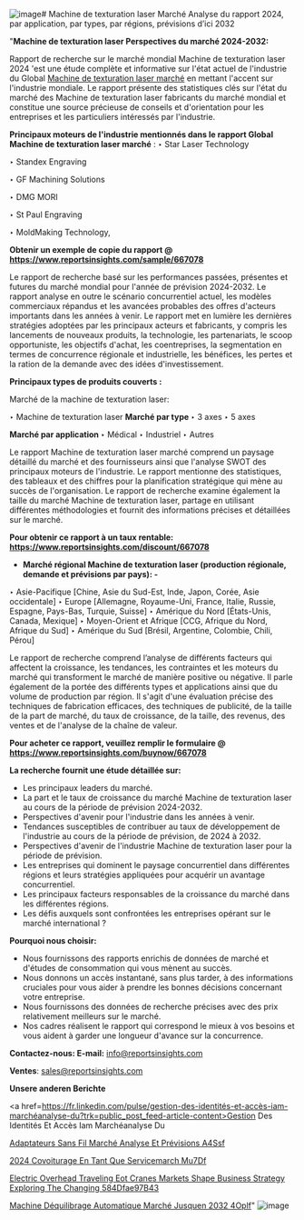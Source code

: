 ![image](https://github.com/daminid12/RImarketgrowth/assets/158430485/9d2ecf00-3906-4247-90dc-5df3aaf3dae2)# Machine de texturation laser Marché Analyse du rapport 2024, par application, par types, par régions, prévisions d’ici 2032

"<strong>Machine de texturation laser Perspectives du marché 2024-2032:</strong>

Rapport de recherche sur le marché mondial Machine de texturation laser 2024 'est une étude complète et informative sur l'état actuel de l'industrie du Global <a href=https://www.reportsinsights.com/sample/667078>Machine de texturation laser marché</a> en mettant l'accent sur l'industrie mondiale. Le rapport présente des statistiques clés sur l'état du marché des Machine de texturation laser fabricants du marché mondial et constitue une source précieuse de conseils et d'orientation pour les entreprises et les particuliers intéressés par l'industrie.

<strong>Principaux moteurs de l'industrie mentionnés dans le rapport Global Machine de texturation laser marché</strong> :
‣ Star Laser Technology

‣ Standex Engraving

‣ GF Machining Solutions

‣ DMG MORI

‣ St Paul Engraving

‣ MoldMaking Technology,

<strong>Obtenir un exemple de copie du rapport @ <a href=https://www.reportsinsights.com/sample/667078>https://www.reportsinsights.com/sample/667078</a></strong>

Le rapport de recherche basé sur les performances passées, présentes et futures du marché mondial pour l'année de prévision 2024-2032. Le rapport analyse en outre le scénario concurrentiel actuel, les modèles commerciaux répandus et les avancées probables des offres d'acteurs importants dans les années à venir. Le rapport met en lumière les dernières stratégies adoptées par les principaux acteurs et fabricants, y compris les lancements de nouveaux produits, la technologie, les partenariats, le scoop opportuniste, les objectifs d'achat, les coentreprises, la segmentation en termes de concurrence régionale et industrielle, les bénéfices, les pertes et la ration de la demande avec des idées d'investissement.

<strong>Principaux types de produits couverts :</strong>

Marché de la machine de texturation laser:

‣  Machine de texturation laser <strong> Marché <strong> par type </strong> </strong>
‣ 3 axes
‣ 5 axes

<strong>Marché par application </strong>
‣ Médical
‣ Industriel
‣ Autres

Le rapport Machine de texturation laser marché comprend un paysage détaillé du marché et des fournisseurs ainsi que l'analyse SWOT des principaux moteurs de l'industrie. Le rapport mentionne des statistiques, des tableaux et des chiffres pour la planification stratégique qui mène au succès de l'organisation. Le rapport de recherche examine également la taille du marché Machine de texturation laser, partage en utilisant différentes méthodologies et fournit des informations précises et détaillées sur le marché.

<strong>Pour obtenir ce rapport à un taux rentable: <a href=https://www.reportsinsights.com/discount/667078>https://www.reportsinsights.com/discount/667078</a></strong>
<ul>
  <li><strong>Marché régional Machine de texturation laser (production régionale, demande et prévisions par pays): -</strong></li>
</ul>
‣ Asie-Pacifique [Chine, Asie du Sud-Est, Inde, Japon, Corée, Asie occidentale]
‣ Europe [Allemagne, Royaume-Uni, France, Italie, Russie, Espagne, Pays-Bas, Turquie, Suisse]
‣ Amérique du Nord [États-Unis, Canada, Mexique]
‣ Moyen-Orient et Afrique [CCG, Afrique du Nord, Afrique du Sud]
‣ Amérique du Sud [Brésil, Argentine, Colombie, Chili, Pérou]

Le rapport de recherche comprend l’analyse de différents facteurs qui affectent la croissance, les tendances, les contraintes et les moteurs du marché qui transforment le marché de manière positive ou négative. Il parle également de la portée des différents types et applications ainsi que du volume de production par région. Il s'agit d'une évaluation précise des techniques de fabrication efficaces, des techniques de publicité, de la taille de la part de marché, du taux de croissance, de la taille, des revenus, des ventes et de l'analyse de la chaîne de valeur.

<strong>Pour acheter ce rapport, veuillez remplir le formulaire @   <a href=https://www.reportsinsights.com/buynow/667078>https://www.reportsinsights.com/buynow/667078</a></strong>

<strong>La recherche fournit une étude détaillée sur:</strong>
<ul>
  <li>Les principaux leaders du marché.</li>
  <li>La part et le taux de croissance du marché Machine de texturation laser au cours de la période de prévision 2024-2032.</li>
  <li>Perspectives d'avenir pour l'industrie dans les années à venir.</li>
  <li>Tendances susceptibles de contribuer au taux de développement de l'industrie au cours de la période de prévision, de 2024 à 2032.</li>
  <li>Perspectives d'avenir de l'industrie Machine de texturation laser pour la période de prévision.</li>
  <li>Les entreprises qui dominent le paysage concurrentiel dans différentes régions et leurs stratégies appliquées pour acquérir un avantage concurrentiel.</li>
  <li>Les principaux facteurs responsables de la croissance du marché dans les différentes régions.</li>
  <li>Les défis auxquels sont confrontées les entreprises opérant sur le marché international ?</li>
</ul>
<strong>Pourquoi nous choisir:</strong>
<ul>
  <li>Nous fournissons des rapports enrichis de données de marché et d'études de consommation qui vous mènent au succès.</li>
  <li>Nous donnons un accès instantané, sans plus tarder, à des informations cruciales pour vous aider à prendre les bonnes décisions concernant votre entreprise.</li>
  <li>Nous fournissons des données de recherche précises avec des prix relativement meilleurs sur le marché.</li>
  <li>Nos cadres réalisent le rapport qui correspond le mieux à vos besoins et vous aident à garder une longueur d'avance sur la concurrence.</li>
</ul>
<strong>Contactez-nous:
</strong><strong>E-mail:</strong> <a href=mailto:info@reportsinsights.com>info@reportsinsights.com</a>

<strong>Ventes</strong>: <a href=mailto:sales@reportsinsights.com>sales@reportsinsights.com</a>

<strong>Unsere anderen Berichte</strong>

<a href=https://fr.linkedin.com/pulse/gestion-des-identités-et-accès-iam-marchéanalyse-du?trk=public_post_feed-article-content>Gestion Des Identités Et Accès Iam Marchéanalyse Du</a>

<a href=https://fr.linkedin.com/pulse/adaptateurs-sans-fil-marché-analyse-et-prévisions-a4ssf/>Adaptateurs Sans Fil Marché Analyse Et Prévisions A4Ssf</a>

<a href=https://www.linkedin.com/pulse/2024-covoiturage-en-tant-que-servicemarch%C3%A9-mu7df/>2024 Covoiturage En Tant Que Servicemarch Mu7Df</a>

<a href=https://medium.com/@amanmandal1286/electric-overhead-traveling-eot-cranes-markets-shape-business-strategy-exploring-the-changing-584dfae97b43>Electric Overhead Traveling Eot Cranes Markets Shape Business Strategy Exploring The Changing 584Dfae97B43</a>

<a href=https://fr.linkedin.com/pulse/machine-déquilibrage-automatique-marché-jusquen-2032-4oplf/>Machine Déquilibrage Automatique Marché Jusquen 2032 4Oplf</a>"
![image](https://github.com/daminid12/RImarketgrowth/assets/158430485/ec280f76-d11b-4e49-b5ed-db52e67e64a9)
